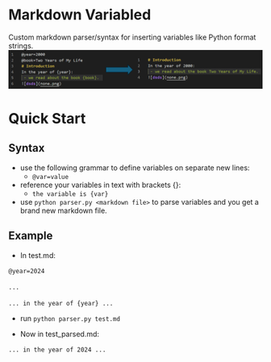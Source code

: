 # Markdown Variabled
Custom markdown parser/syntax for inserting variables like Python format strings. 
![intro](intro.png)
# Quick Start
## Syntax
 - use the following grammar to define variables on separate new lines:
      - `@var=value`
 - reference your variables in text with brackets {}:
     - `the variable is {var}`
 - use `python parser.py <markdown file>` to parse variables and you get a brand new markdown file.

## Example
 - In test.md: 
```
@year=2024

...

... in the year of {year} ...
```
 - run `python parser.py test.md`

 - Now in test_parsed.md: 
```
... in the year of 2024 ...
```

